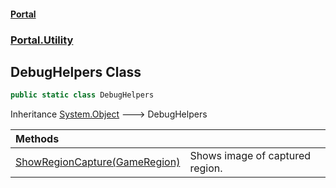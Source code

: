 #### [Portal](index.md 'index')
### [Portal.Utility](Portal.Utility.md 'Portal.Utility')

## DebugHelpers Class

```csharp
public static class DebugHelpers
```

Inheritance [System.Object](https://docs.microsoft.com/en-us/dotnet/api/System.Object 'System.Object') &#129106; DebugHelpers

| Methods | |
| :--- | :--- |
| [ShowRegionCapture(GameRegion)](DebugHelpers.ShowRegionCapture(GameRegion).md 'Portal.Utility.DebugHelpers.ShowRegionCapture(Portal.GameRegion)') | Shows image of captured region. |
